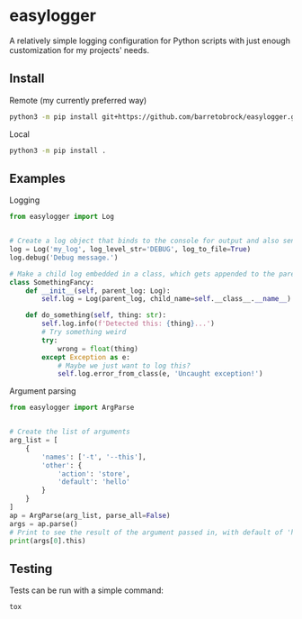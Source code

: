 # easylogger
A relatively simple logging configuration for Python scripts with just enough customization for my projects' needs.

## Install
Remote (my currently preferred way)
```bash
python3 -m pip install git+https://github.com/barretobrock/easylogger.git#egg=easylogger
```
Local
```bash
python3 -m pip install .
```

## Examples
Logging
```python
from easylogger import Log


# Create a log object that binds to the console for output and also sends output to a file in ~{USER}/logs. Exceptions are automatically caught and also written to the log file. 
log = Log('my_log', log_level_str='DEBUG', log_to_file=True)
log.debug('Debug message.')

# Make a child log embedded in a class, which gets appended to the parent log
class SomethingFancy:
    def __init__(self, parent_log: Log):
        self.log = Log(parent_log, child_name=self.__class__.__name__)

    def do_something(self, thing: str):
        self.log.info(f'Detected this: {thing}...')
        # Try something weird
        try:
            wrong = float(thing)
        except Exception as e:
            # Maybe we just want to log this?
            self.log.error_from_class(e, 'Uncaught exception!')
```
Argument parsing
```python
from easylogger import ArgParse


# Create the list of arguments
arg_list = [
    {
        'names': ['-t', '--this'],
        'other': {
            'action': 'store',
            'default': 'hello'
        }
    }
]
ap = ArgParse(arg_list, parse_all=False)
args = ap.parse()
# Print to see the result of the argument passed in, with default of 'hello' used.
print(args[0].this)
```

## Testing
Tests can be run with a simple command:
```bash
tox
```